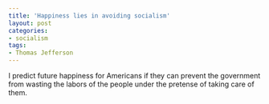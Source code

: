 ```yaml
---
title: 'Happiness lies in avoiding socialism'
layout: post
categories:
- socialism
tags:
- Thomas Jefferson
---
```


I predict future happiness for Americans if they can prevent the government from wasting the labors of the people under the pretense of taking care of them.